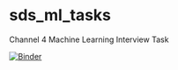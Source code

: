 # sds_ml_tasks
Channel 4 Machine Learning Interview Task

[![Binder](https://mybinder.org/badge_logo.svg)](https://mybinder.org/v2/gh/jhawk101/ml_tasks/HEAD)
